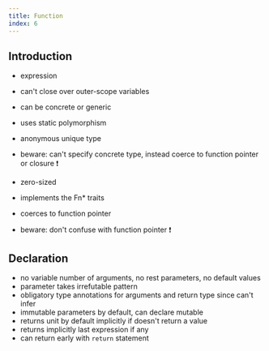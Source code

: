 ```yaml
---
title: Function
index: 6
---
```


## Introduction

- expression
- can't close over outer-scope variables
- can be concrete or generic
- uses static polymorphism

- anonymous unique type
- beware: can't specify concrete type, instead coerce to function pointer or closure ❗️
- zero-sized
- implements the Fn\* traits
- coerces to function pointer
- beware: don't confuse with function pointer ❗️



## Declaration

- no variable number of arguments, no rest parameters, no default values
- parameter takes irrefutable pattern
- obligatory type annotations for arguments and return type since can't infer
- immutable parameters by default, can declare mutable
- returns unit by default implicitly if doesn't return a value
- returns implicitly last expression if any
- can return early with `return` statement
